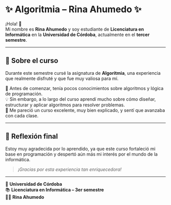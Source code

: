 # ✨ Algoritmia – Rina Ahumedo ✨

¡Hola! 👋  
Mi nombre es **Rina Ahumedo** y soy estudiante de **Licenciatura en Informática** en la **Universidad de Córdoba**, actualmente en el **tercer semestre**.

---

## 📘 Sobre el curso

Durante este semestre cursé la asignatura de **Algoritmia**, una experiencia que realmente disfruté y que fue muy valiosa para mí.

🧠 Antes de comenzar, tenía pocos conocimientos sobre algoritmos y lógica de programación.  
💡 Sin embargo, a lo largo del curso aprendí mucho sobre cómo diseñar, estructurar y aplicar algoritmos para resolver problemas.  
🚀 Me pareció un curso excelente, muy bien explicado, y sentí que avanzaba con cada clase.

---

## 💬 Reflexión final

Estoy muy agradecida por lo aprendido, ya que este curso fortaleció mi base en programación y despertó aún más mi interés por el mundo de la informática.

> *¡Gracias por esta experiencia tan enriquecedora!*

---

📍 **Universidad de Córdoba**  
📚 **Licenciatura en Informática – 3er semestre**  
👩‍💻 **Rina Ahumedo**
